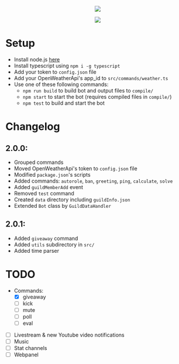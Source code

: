 <p align="center">
    <img src="https://i.imgur.com/epINEbt.png">
</p>
<p align="center">
    <img src="https://img.shields.io/badge/version-2.0.1-blue.svg">
</p>

# Setup
- Install node.js [here](https://nodejs.org/)
- Install typescript using `npm i -g typescript`
- Add your token to `config.json` file
- Add your OpenWeatherApi's app_id to `src/commands/weather.ts`
- Use one of these following commands:
    - `npm run build` to build bot and output files to `compile/`
    - `npm start` to start the bot (requires compiled files in `compile/`)
    - `npm test` to build and start the bot

# Changelog
## 2.0.0:
- Grouped commands
- Moved OpenWeatherApi's token to `config.json` file
- Modified `package.json`'s scripts
- Added commands: `autorole`, `ban`, `greeting`, `ping`, `calculate`, `solve`
- Added `guildMemberAdd` event
- Removed `test` command
- Created `data` directory including `guildInfo.json`
- Extended `Bot` class by `GuildDataHandler`
## 2.0.1:
- Added `giveaway` command
- Added `utils` subdirectory in `src/`
- Added time parser

# TODO
- Commands:
    - [x] giveaway
    - [ ] kick
    - [ ] mute
    - [ ] poll
    - [ ] eval
- [ ] Livestream & new Youtube video notifications
- [ ] Music
- [ ] Stat channels
- [ ] Webpanel